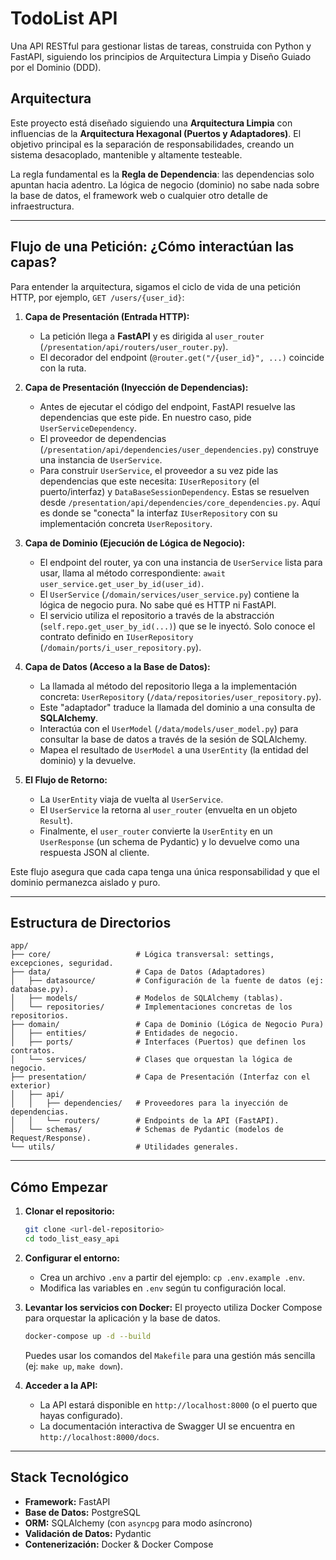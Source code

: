 # TodoList API

Una API RESTful para gestionar listas de tareas, construida con Python y FastAPI, siguiendo los principios de Arquitectura Limpia y Diseño Guiado por el Dominio (DDD).

##  Arquitectura

Este proyecto está diseñado siguiendo una **Arquitectura Limpia** con influencias de la **Arquitectura Hexagonal (Puertos y Adaptadores)**. El objetivo principal es la separación de responsabilidades, creando un sistema desacoplado, mantenible y altamente testeable.

La regla fundamental es la **Regla de Dependencia**: las dependencias solo apuntan hacia adentro. La lógica de negocio (dominio) no sabe nada sobre la base de datos, el framework web o cualquier otro detalle de infraestructura.

---
## Flujo de una Petición: ¿Cómo interactúan las capas?

Para entender la arquitectura, sigamos el ciclo de vida de una petición HTTP, por ejemplo, `GET /users/{user_id}`:

1.  **Capa de Presentación (Entrada HTTP):**
    * La petición llega a **FastAPI** y es dirigida al `user_router` (`/presentation/api/routers/user_router.py`).
    * El decorador del endpoint (`@router.get("/{user_id}", ...)` coincide con la ruta.

2.  **Capa de Presentación (Inyección de Dependencias):**
    * Antes de ejecutar el código del endpoint, FastAPI resuelve las dependencias que este pide. En nuestro caso, pide `UserServiceDependency`.
    * El proveedor de dependencias (`/presentation/api/dependencies/user_dependencies.py`) construye una instancia de `UserService`.
    * Para construir `UserService`, el proveedor a su vez pide las dependencias que este necesita: `IUserRepository` (el puerto/interfaz) y `DataBaseSessionDependency`. Estas se resuelven desde `/presentation/api/dependencies/core_dependencies.py`. Aquí es donde se "conecta" la interfaz `IUserRepository` con su implementación concreta `UserRepository`.

3.  **Capa de Dominio (Ejecución de Lógica de Negocio):**
    * El endpoint del router, ya con una instancia de `UserService` lista para usar, llama al método correspondiente: `await user_service.get_user_by_id(user_id)`.
    * El `UserService` (`/domain/services/user_service.py`) contiene la lógica de negocio pura. No sabe qué es HTTP ni FastAPI.
    * El servicio utiliza el repositorio a través de la abstracción (`self.repo.get_user_by_id(...)`) que se le inyectó. Solo conoce el contrato definido en `IUserRepository` (`/domain/ports/i_user_repository.py`).

4.  **Capa de Datos (Acceso a la Base de Datos):**
    * La llamada al método del repositorio llega a la implementación concreta: `UserRepository` (`/data/repositories/user_repository.py`).
    * Este "adaptador" traduce la llamada del dominio a una consulta de **SQLAlchemy**.
    * Interactúa con el `UserModel` (`/data/models/user_model.py`) para consultar la base de datos a través de la sesión de SQLAlchemy.
    * Mapea el resultado de `UserModel` a una `UserEntity` (la entidad del dominio) y la devuelve.

5.  **El Flujo de Retorno:**
    * La `UserEntity` viaja de vuelta al `UserService`.
    * El `UserService` la retorna al `user_router` (envuelta en un objeto `Result`).
    * Finalmente, el `user_router` convierte la `UserEntity` en un `UserResponse` (un schema de Pydantic) y lo devuelve como una respuesta JSON al cliente.

Este flujo asegura que cada capa tenga una única responsabilidad y que el dominio permanezca aislado y puro.

---
## Estructura de Directorios

```
app/
├── core/                   # Lógica transversal: settings, excepciones, seguridad.
├── data/                   # Capa de Datos (Adaptadores)
│   ├── datasource/         # Configuración de la fuente de datos (ej: database.py).
│   ├── models/             # Modelos de SQLAlchemy (tablas).
│   └── repositories/       # Implementaciones concretas de los repositorios.
├── domain/                 # Capa de Dominio (Lógica de Negocio Pura)
│   ├── entities/           # Entidades de negocio.
│   ├── ports/              # Interfaces (Puertos) que definen los contratos.
│   └── services/           # Clases que orquestan la lógica de negocio.
├── presentation/           # Capa de Presentación (Interfaz con el exterior)
│   ├── api/
│   │   ├── dependencies/   # Proveedores para la inyección de dependencias.
│   │   └── routers/        # Endpoints de la API (FastAPI).
│   └── schemas/            # Schemas de Pydantic (modelos de Request/Response).
└── utils/                  # Utilidades generales.
```

---
## Cómo Empezar

1.  **Clonar el repositorio:**
    ```bash
    git clone <url-del-repositorio>
    cd todo_list_easy_api
    ```

2.  **Configurar el entorno:**
    * Crea un archivo `.env` a partir del ejemplo: `cp .env.example .env`.
    * Modifica las variables en `.env` según tu configuración local.

3.  **Levantar los servicios con Docker:**
    El proyecto utiliza Docker Compose para orquestar la aplicación y la base de datos.
    ```bash
    docker-compose up -d --build
    ```
    Puedes usar los comandos del `Makefile` para una gestión más sencilla (ej: `make up`, `make down`).

4.  **Acceder a la API:**
    * La API estará disponible en `http://localhost:8000` (o el puerto que hayas configurado).
    * La documentación interactiva de Swagger UI se encuentra en `http://localhost:8000/docs`.

---
## Stack Tecnológico

* **Framework:** FastAPI
* **Base de Datos:** PostgreSQL
* **ORM:** SQLAlchemy (con `asyncpg` para modo asíncrono)
* **Validación de Datos:** Pydantic
* **Contenerización:** Docker & Docker Compose
```